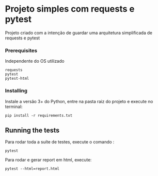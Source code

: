 # Projeto simples com requests e pytest

Projeto criado com a intenção de guardar uma arquitetura simplificada de requests e pytest

### Prerequisites

Independente do OS utilizado

```
requests
pytest
pytest-html
```

### Installing

Instale a versão 3+ do Python, entre na pasta raiz do projeto e execute no terminal:

```
pip install -r requirements.txt
```

## Running the tests

Para rodar toda a suíte de testes, execute o comando :
```
pytest
```
Para rodar e gerar report em html, execute:
```
pytest --html=report.html
```
